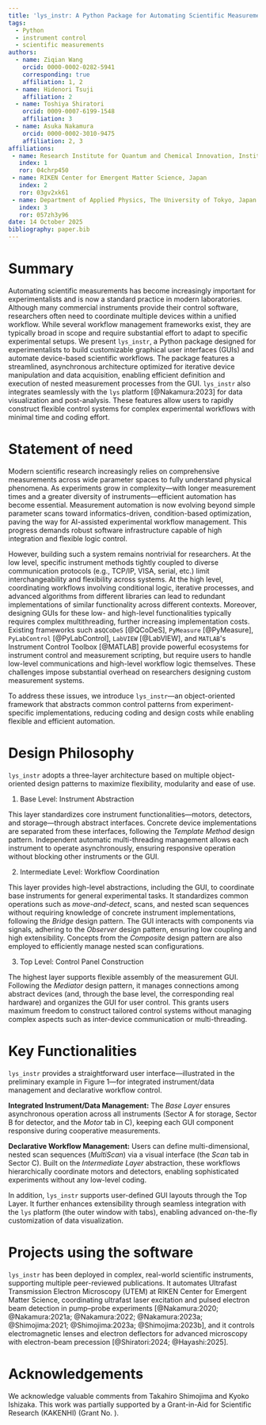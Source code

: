 ```yaml
---
title: 'lys_instr: A Python Package for Automating Scientific Measurements'
tags:
  - Python
  - instrument control
  - scientific measurements
authors:
  - name: Ziqian Wang
    orcid: 0000-0002-0282-5941
    corresponding: true
    affiliation: 1, 2
  - name: Hidenori Tsuji
    affiliation: 2
  - name: Toshiya Shiratori
    orcid: 0009-0007-6199-1548
    affiliation: 3
  - name: Asuka Nakamura
    orcid: 0000-0002-3010-9475
    affiliation: 2, 3
affiliations:
 - name: Research Institute for Quantum and Chemical Innovation, Institutes of Innovation for Future Society, Nagoya University, Japan
   index: 1
   ror: 04chrp450
 - name: RIKEN Center for Emergent Matter Science, Japan
   index: 2
   ror: 03gv2xk61
 - name: Department of Applied Physics, The University of Tokyo, Japan
   index: 3
   ror: 057zh3y96
date: 14 October 2025
bibliography: paper.bib
---
```


# Summary

Automating scientific measurements has become increasingly important for experimentalists and is now a standard practice in modern laboratories. Although many commercial instruments provide their control software, researchers often need to coordinate multiple devices within a unified workflow. While several workflow management frameworks exist, they are typically broad in scope and require substantial effort to adapt to specific experimental setups. We present `lys_instr`, a Python package designed for experimentalists to build customizable graphical user interfaces (GUIs) and automate device-based scientific workflows. The package features a streamlined, asynchronous architecture optimized for iterative device manipulation and data acquisition, enabling efficient definition and execution of nested measurement processes from the GUI. `lys_instr` also integrates seamlessly with the `lys` platform [@Nakamura:2023] for data visualization and post-analysis. These features allow users to rapidly construct flexible control systems for complex experimental workflows with minimal time and coding effort.



# Statement of need

Modern scientific research increasingly relies on comprehensive measurements across wide parameter spaces to fully understand physical phenomena. As experiments grow in complexity—with longer measurement times and a greater diversity of instruments—efficient automation has become essential. Measurement automation is now evolving beyond simple parameter scans toward informatics-driven, condition-based optimization, paving the way for AI-assisted experimental workflow management. This progress demands robust software infrastructure capable of high integration and flexible logic control.

However, building such a system remains nontrivial for researchers. At the low level, specific instrument methods tightly coupled to diverse communication protocols (e.g., TCP/IP, VISA, serial, etc.) limit interchangeability and flexibility across systems. At the high level, coordinating workflows involving conditional logic, iterative processes, and advanced algorithms from different libraries can lead to redundant implementations of similar functionality across different contexts. Moreover, designing GUIs for these low- and high-level functionalities typically requires complex multithreading, further increasing implementation costs. Existing frameworks such as`QCoDeS` [@QCoDeS], `PyMeasure` [@PyMeasure], `PyLabControl` [@PyLabControl], `LabVIEW` [@LabVIEW], and `MATLAB`'s Instrument Control Toolbox [@MATLAB] provide powerful ecosystems for instrument control and measurement scripting, but require users to handle low-level communications and high-level workflow logic themselves. These challenges impose substantial overhead on researchers designing custom measurement systems.

To address these issues, we introduce `lys_instr`—an object-oriented framework that abstracts common control patterns from experiment-specific implementations, reducing coding and design costs while enabling flexible and efficient automation.



# Design Philosophy

`lys_instr` adopts a three-layer architecture based on multiple object-oriented design patterns to maximize flexibility, modularity and ease of use.

1. Base Level: Instrument Abstraction

  This layer standardizes core instrument functionalities—motors, detectors, and storage—through abstract interfaces. Concrete device implementations are separated from these interfaces, following the *Template Method* design pattern. Independent automatic multi-threading management allows each instrument to operate asynchronously, ensuring responsive operation without blocking other instruments or the GUI.

2. Intermediate Level: Workflow Coordination

  This layer provides high-level abstractions, including the GUI, to coordinate base instruments for general experimental tasks. It standardizes common operations such as *move-and-detect*, scans, and nested scan sequences without requiring knowledge of concrete instrument implementations, following the *Bridge* design pattern. The GUI interacts with components via signals, adhering to the *Observer* design pattern, ensuring low coupling and high extensibility. Concepts from the *Composite* design pattern are also employed to efficiently manage nested scan configurations.

3. Top Level: Control Panel Construction

  The highest layer supports flexible assembly of the measurement GUI. Following the *Mediator* design pattern, it manages connections among abstract devices (and, through the base level, the corresponding real hardware) and organizes the GUI for user control. This grants users maximum freedom to construct tailored control systems without managing complex aspects such as inter-device communication or multi-threading.



# Key Functionalities

`lys_instr` provides a straightforward user interface—illustrated in the preliminary example in Figure 1—for integrated instrument/data management and declarative workflow control.  

**Integrated Instrument/Data Management:** The *Base Layer* ensures asynchronous operation across all instruments (Sector A for storage, Sector B for detector, and the *Motor* tab in C), keeping each GUI component responsive during cooperative measurements.  

**Declarative Workflow Management:** Users can define multi-dimensional, nested scan sequences (*MultiScan*) via a visual interface (the *Scan* tab in Sector C). Built on the *Intermediate Layer* abstraction, these workflows hierarchically coordinate motors and detectors, enabling sophisticated experiments without any low-level coding.  

In addition, `lys_instr` supports user-defined GUI layouts through the Top Layer. It further enhances extensibility through seamless integration with the `lys` platform (the outer window with tabs), enabling advanced on-the-fly customization of data visualization.



# Projects using the software

`lys_instr` has been deployed in complex, real-world scientific instruments, supporting multiple peer-reviewed publications. It automates Ultrafast Transmission Electron Microscopy (UTEM) at RIKEN Center for Emergent Matter Science, coordinating ultrafast laser excitation and pulsed electron beam detection in pump–probe experiments [@Nakamura:2020; @Nakamura:2021a; @Nakamura:2022; @Nakamura:2023a; @Shimojima:2021; @Shimojima:2023a; @Shimojima:2023b], and it controls electromagnetic lenses and electron deflectors for advanced microscopy with electron-beam precession [@Shiratori:2024; @Hayashi:2025].



# Acknowledgements

We acknowledge valuable comments from Takahiro Shimojima and Kyoko Ishizaka. This work was partially supported by a Grant-in-Aid for Scientific Research (KAKENHI) (Grant No. ).
